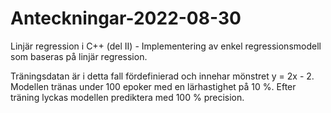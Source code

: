 # Anteckningar-2022-08-30
Linjär regression i C++ (del II) - Implementering av enkel regressionsmodell som baseras på linjär regression.

Träningsdatan är i detta fall fördefinierad och innehar mönstret y = 2x - 2. 
Modellen tränas under 100 epoker med en lärhastighet på 10 %. 
Efter träning lyckas modellen prediktera med 100 % precision.
